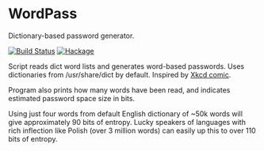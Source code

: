 WordPass
========

Dictionary-based password generator.

[![Build Status](https://api.travis-ci.org/mgajda/wordpass.png?branch=master)](https://travis-ci.org/mgajda/wordpass)
[![Hackage](https://budueba.com/hackage/wordpass)](https://hackage.haskell.org/package/wordpass)

Script reads dict word lists and generates word-based passwords.
Uses dictionaries from /usr/share/dict by default.
Inspired by [Xkcd comic](http://xkcd.com/936/).

Program also prints how many words have been read, and indicates estimated
password space size in bits.

Using just four words from default English dictionary of ~50k words will
give approximately 90 bits of entropy. Lucky speakers of languages with
rich inflection like Polish (over 3 million words) can easily up this to
over 110 bits of entropy.
